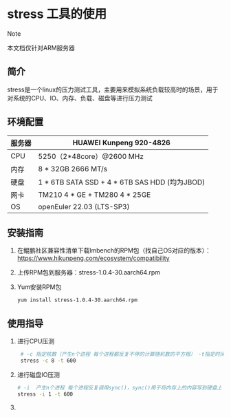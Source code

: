 # stress 工具的使用

> [!NOTE]
>
> 本文档仅针对ARM服务器

## 简介

stress是一个linux的压力测试工具，主要用来模拟系统负载较高时的场景，用于对系统的CPU、IO、内存、负载、磁盘等进行压力测试

## 环境配置

| 服务器 | HUAWEI Kunpeng 920-4826                       |
| ------ | --------------------------------------------- |
| CPU    | 5250（2*48core）@2600 MHz                     |
| 内存   | 8 * 32GB 2666 MT/s                            |
| 硬盘   | 1 * 6TB SATA SSD + 4 * 6TB SAS HDD (均为JBOD) |
| 网卡   | TM210 4 * GE + TM280 4 * 25GE                 |
| OS     | openEuler 22.03 (LTS-SP3)                     |

## 安装指南

1. 在鲲鹏社区兼容性清单下载lmbench的RPM包（找自己OS对应的版本）：https://www.hikunpeng.com/ecosystem/compatibility

2. 上传RPM包到服务器：stress-1.0.4-30.aarch64.rpm

3. Yum安装RPM包

   ```Bash
   yum install stress-1.0.4-30.aarch64.rpm
   ```

## 使用指导

1. 进行CPU压测

   ```Bash
    # -c 指定核数（产生n个进程 每个进程都反复不停的计算随机数的平方根） -t指定时间（s）  
    stress -c 8 -t 600
   ```

2. 进行磁盘IO压测
      ```Bash
    # -i  产生n个进程 每个进程反复调用sync()，sync()用于将内存上的内容写到硬盘上
    stress -i 1 -t 600
   ```
   
3. 